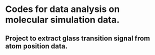 # Codes for data analysis on molecular simulation data. 
## Project to extract glass transition signal from atom position data.


